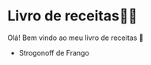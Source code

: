 # Livro de receitas:man_cook:

Olá! Bem vindo ao meu livro de receitas :wave:

- Strogonoff de Frango


